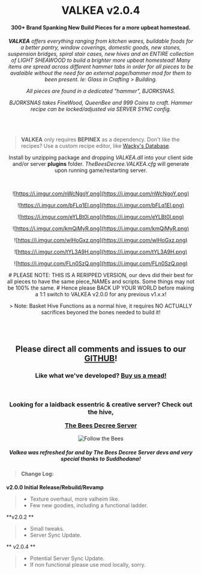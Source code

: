 <center>  
 
# VALKEA v2.0.4

   

#### 300+ Brand Spanking New Build Pieces for a more upbeat homestead.  

 
  <h6> 
  
**VALKEA** offers everything ranging from kitchen wares, buildable foods for a better pantry, window coverings, domestic goods, new stones,
suspension bridges, spiral stair cases, new hives and an ENTIRE collection of LIGHT SHEAWOOD to build a brighter more upbeat homestead!
Many items are spread across different hammer tabs in order for all pieces to be avalaible without the need for an external page/hammer mod for them to been present. Ie: Glass in Crafting > Building.
   


All pieces are found in a dedicated "hammer", *BJORKSNAS*.  

*BJORKSNAS* takes FineWood, QueenBee and 999 Coins to craft. 
Hammer recipe can be locked/adjusted via SERVER SYNC config.  
</h6>

</center>
<br>


>**VALKEA** only requires **BEPINEX** as a dependency. 
 Don't like the recipes? Use a custom recipe editor, like [Wacky's Database](https://valheim.thunderstore.io/package/WackyMole/WackysDatabase/).
  
<p><center>

Install by unzipping package and dropping *VALKEA.dll* into your client side and/or server **plugins** folder.
*TheBeesDecree.VALKEA.cfg* will generate upon running game/restarting server.  
<center><br> 
	
﻿![https://i.imgur.com/nWcNgoY.png](https://i.imgur.com/nWcNgoY.png)  

﻿![https://i.imgur.com/bFLq1El.png](https://i.imgur.com/bFLq1El.png)  

![https://i.imgur.com/eYLBt0l.png](https://i.imgur.com/eYLBt0l.png)  

![https://i.imgur.com/kmQjMyR.png](https://i.imgur.com/kmQjMyR.png)  

![https://i.imgur.com/wIHoGxz.png](https://i.imgur.com/wIHoGxz.png)  

![https://i.imgur.com/tYL3A9H.png](https://i.imgur.com/tYL3A9H.png)  

![https://i.imgur.com/FLn0SzQ.png](https://i.imgur.com/FLn0SzQ.png)  
   
  
<p>
# PLEASE NOTE: THIS IS A RERIPPED VERSION, our devs did their best for all pieces to have the same piece_NAMEs and scripts. Some things may not be 100% the same.
# Hence please BACK UP YOUR WORLD before making a 1:1 switch to VALKEA v2.0.0 for any previous v1.x.x! 

<p>
> Note: Basket Hive Functions as a normal hive, it requires NO ACTUALLY sacrifices beyoned the bones needed to build it! 
 
<br><br>

## Please direct all comments and issues to our [GITHUB](https://github.com/The-Bees-Decree-Server/VALKEA)!

  

### Like what we've developed? [Buy us a mead!](https://www.paypal.com/donate?hosted_button_id=4TYSZ8JKN7TFJ)   
  <br>
    

### Looking for a laidback essentric & creative server?   Check out the hive, <p> [The Bees Decree Server](https://discord.gg/Kwr9Fff3DF)      
![Follow the Bees](https://i.imgur.com/avvB7Eg.png)


##### Valkea was refreshed for and by The Bees Decree Server devs and very special thanks to *Suddhodana*! 
  
</center>   
</center>

> #### Change Log: <p>
**v2.0.0 Initial Release/Rebuild/Revamp**
> - Texture overhaul, more valheim like.
> - Few new goodies, including a functional ladder.
> 
</p>   

**v2.0.2 **
> - Small tweaks.
> - Server Sync Update.
> 
</p>
   
   
 ** v2.0.4 **
> - Potential Server Sync Update.
> - If non functional please use mod locally, sorry.
</p>
